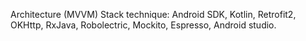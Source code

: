 Architecture (MVVM)
Stack technique: Android SDK, Kotlin, Retrofit2, OKHttp, RxJava, Robolectric, Mockito, Espresso, Android studio.
